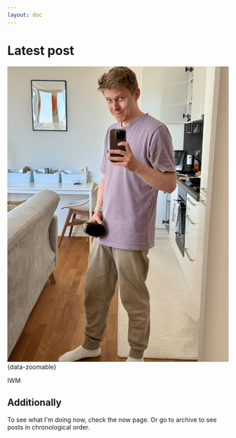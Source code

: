 ```yaml
---
layout: doc
---
```


# Latest post

![Alt text](../docs/images/eggplant.png){data-zoomable}

IWM

## Additionally

To see what I'm doing now, check the now page. Or go to archive to see posts in chronological order.

